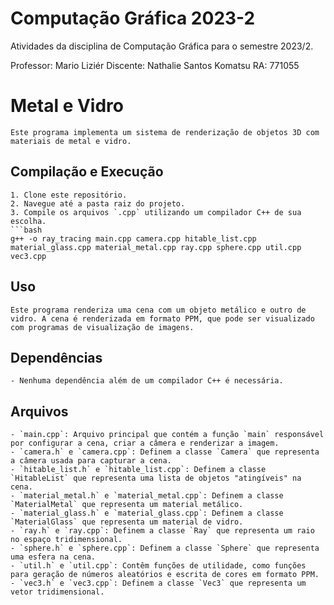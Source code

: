 # Computação Gráfica 2023-2

  Atividades da disciplina de Computação Gráfica para o semestre 2023/2.

  Professor: Mario Liziér
  Discente: Nathalie Santos Komatsu
  RA: 771055

# Metal e Vidro

    Este programa implementa um sistema de renderização de objetos 3D com materiais de metal e vidro.

## Compilação e Execução

    1. Clone este repositório.
    2. Navegue até a pasta raiz do projeto.
    3. Compile os arquivos `.cpp` utilizando um compilador C++ de sua escolha.
    ```bash
    g++ -o ray_tracing main.cpp camera.cpp hitable_list.cpp material_glass.cpp material_metal.cpp ray.cpp sphere.cpp util.cpp vec3.cpp


## Uso

    Este programa renderiza uma cena com um objeto metálico e outro de vidro. A cena é renderizada em formato PPM, que pode ser visualizado com programas de visualização de imagens.

## Dependências

    - Nenhuma dependência além de um compilador C++ é necessária.


## Arquivos

    - `main.cpp`: Arquivo principal que contém a função `main` responsável por configurar a cena, criar a câmera e renderizar a imagem.
    - `camera.h` e `camera.cpp`: Definem a classe `Camera` que representa a câmera usada para capturar a cena.
    - `hitable_list.h` e `hitable_list.cpp`: Definem a classe `HitableList` que representa uma lista de objetos "atingíveis" na cena.
    - `material_metal.h` e `material_metal.cpp`: Definem a classe `MaterialMetal` que representa um material metálico.
    - `material_glass.h` e `material_glass.cpp`: Definem a classe `MaterialGlass` que representa um material de vidro.
    - `ray.h` e `ray.cpp`: Definem a classe `Ray` que representa um raio no espaço tridimensional.
    - `sphere.h` e `sphere.cpp`: Definem a classe `Sphere` que representa uma esfera na cena.
    - `util.h` e `util.cpp`: Contêm funções de utilidade, como funções para geração de números aleatórios e escrita de cores em formato PPM.
    - `vec3.h` e `vec3.cpp`: Definem a classe `Vec3` que representa um vetor tridimensional.